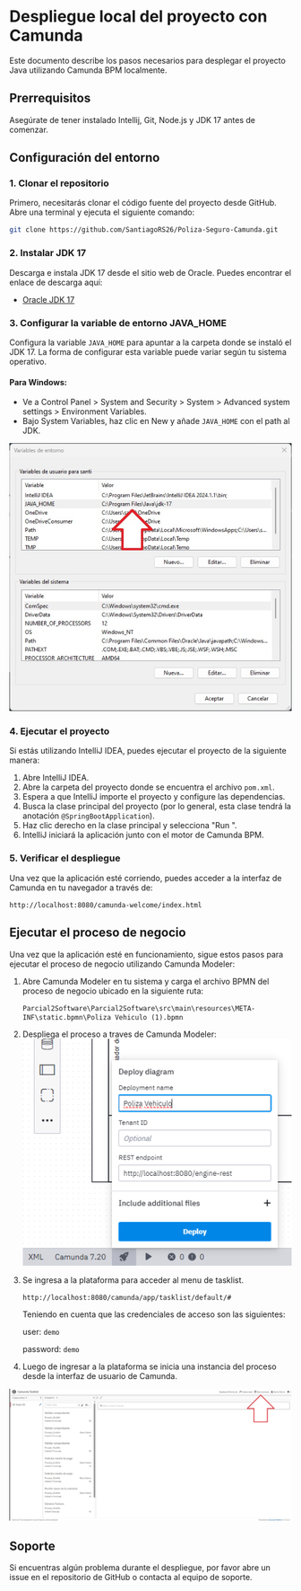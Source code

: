 # Despliegue local del proyecto con Camunda

Este documento describe los pasos necesarios para desplegar el proyecto Java utilizando Camunda BPM localmente.

## Prerrequisitos

Asegúrate de tener instalado Intellij, Git, Node.js y JDK 17  antes de comenzar.

## Configuración del entorno

### 1. Clonar el repositorio

Primero, necesitarás clonar el código fuente del proyecto desde GitHub. Abre una terminal y ejecuta el siguiente comando:

```bash
git clone https://github.com/SantiagoRS26/Poliza-Seguro-Camunda.git
```

### 2. Instalar JDK 17

Descarga e instala JDK 17 desde el sitio web de Oracle. Puedes encontrar el enlace de descarga aquí:

- [Oracle JDK 17](https://www.oracle.com/java/technologies/downloads/#jdk17-windows)

### 3. Configurar la variable de entorno JAVA_HOME

Configura la variable `JAVA_HOME` para apuntar a la carpeta donde se instaló el JDK 17. La forma de configurar esta variable puede variar según tu sistema operativo.

#### Para Windows:

- Ve a Control Panel > System and Security > System > Advanced system settings > Environment Variables.
- Bajo System Variables, haz clic en New y añade `JAVA_HOME` con el path al JDK.

![Variables de Entorno](/images_md/JAVA_HOME.jpg)


### 4. Ejecutar el proyecto

Si estás utilizando IntelliJ IDEA, puedes ejecutar el proyecto de la siguiente manera:

1. Abre IntelliJ IDEA.
2. Abre la carpeta del proyecto donde se encuentra el archivo `pom.xml`.
3. Espera a que IntelliJ importe el proyecto y configure las dependencias.
4. Busca la clase principal del proyecto (por lo general, esta clase tendrá la anotación `@SpringBootApplication`).
5. Haz clic derecho en la clase principal y selecciona "Run <Nombre de la Clase Principal>".
6. IntelliJ iniciará la aplicación junto con el motor de Camunda BPM.


### 5. Verificar el despliegue

Una vez que la aplicación esté corriendo, puedes acceder a la interfaz de Camunda en tu navegador a través de:

```
http://localhost:8080/camunda-welcome/index.html
```

## Ejecutar el proceso de negocio

Una vez que la aplicación esté en funcionamiento, sigue estos pasos para ejecutar el proceso de negocio utilizando Camunda Modeler:

1. Abre Camunda Modeler en tu sistema y carga el archivo BPMN del proceso de negocio ubicado en la siguiente ruta: 
    ```
    Parcial2Software\Parcial2Software\src\main\resources\META-INF\static.bpmn\Poliza Vehiculo (1).bpmn
    ```

2. Despliega el proceso a traves de Camunda Modeler:
![alt text](/images_md/image.png)
3. Se ingresa a la plataforma para acceder al menu de tasklist.
    ```
    http://localhost:8080/camunda/app/tasklist/default/#
    ```
    Teniendo en cuenta que las credenciales de acceso son las siguientes:

    user: `demo`

    password: `demo`


4. Luego de ingresar a la plataforma se inicia una instancia del proceso desde la interfaz de usuario de Camunda.

![alt text](/images_md/Camunda.jpg)

## Soporte

Si encuentras algún problema durante el despliegue, por favor abre un issue en el repositorio de GitHub o contacta al equipo de soporte.
